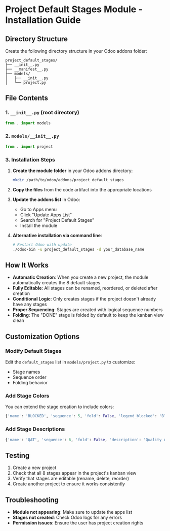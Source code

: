 # Project Default Stages Module - Installation Guide

## Directory Structure

Create the following directory structure in your Odoo addons folder:

```
project_default_stages/
├── __init__.py
├── __manifest__.py
├── models/
│   ├── __init__.py
│   └── project.py
```

## File Contents

### 1. `__init__.py` (root directory)
```python
from . import models
```

### 2. `models/__init__.py`
```python
from . import project
```

### 3. Installation Steps

1. **Create the module folder** in your Odoo addons directory:
   ```bash
   mkdir /path/to/odoo/addons/project_default_stages
   ```

2. **Copy the files** from the code artifact into the appropriate locations

3. **Update the addons list** in Odoo:
   - Go to Apps menu
   - Click "Update Apps List"
   - Search for "Project Default Stages"
   - Install the module

4. **Alternative installation via command line**:
   ```bash
   # Restart Odoo with update
   ./odoo-bin -u project_default_stages -d your_database_name
   ```

## How It Works

- **Automatic Creation**: When you create a new project, the module automatically creates the 8 default stages
- **Fully Editable**: All stages can be renamed, reordered, or deleted after creation
- **Conditional Logic**: Only creates stages if the project doesn't already have any stages
- **Proper Sequencing**: Stages are created with logical sequence numbers
- **Folding**: The "DONE" stage is folded by default to keep the kanban view clean

## Customization Options

### Modify Default Stages
Edit the `default_stages` list in `models/project.py` to customize:
- Stage names
- Sequence order
- Folding behavior

### Add Stage Colors
You can extend the stage creation to include colors:
```python
{'name': 'BLOCKED', 'sequence': 5, 'fold': False, 'legend_blocked': 'Blocked tasks'}
```

### Add Stage Descriptions
```python
{'name': 'QAT', 'sequence': 6, 'fold': False, 'description': 'Quality Assurance Testing'}
```

## Testing

1. Create a new project
2. Check that all 8 stages appear in the project's kanban view
3. Verify that stages are editable (rename, delete, reorder)
4. Create another project to ensure it works consistently

## Troubleshooting

- **Module not appearing**: Make sure to update the apps list
- **Stages not created**: Check Odoo logs for any errors
- **Permission issues**: Ensure the user has project creation rights
